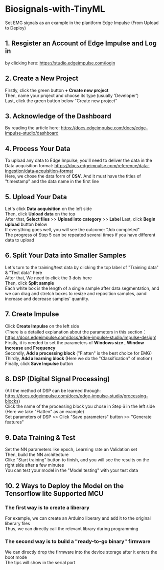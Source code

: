 # Biosignals-with-TinyML
Set EMG signals as an example in the plantform Edge Impulse (From Upload to Deploy)

## 1. Resgister an Account of Edge Impulse and Log in
by clicking here: https://studio.edgeimpulse.com/login

## 2. Create a New Project
Firstly, click the green button **+ Create new project**  
Then, name your project and choose its type (usually 'Developer')  
Last, click the green button below "Create new project"  

## 3. Acknowledge of the Dashboard
By reading the article here: https://docs.edgeimpulse.com/docs/edge-impulse-studio/dashboard

## 4. Process Your Data
To upload any data to Edge Impulse, you'll need to deliver the data in the Data acquisition format: https://docs.edgeimpulse.com/reference/data-ingestion/data-acquisition-format  
Here, we chose the data form of **CSV**. And it must have the titles of "timestamp" and the data name in the first line  

## 5. Upload Your Data
Let's click **Data acquisition** on the left side  
Then, click **Upload data** on the top  
After that, **Select files** >> **Upload into category** >> **Label**
Last, click **Begin upload** button below  
If everything goes well, you will see the outcome: "Job completed"  
The progress of Step 5 can be repeated several times if you have different data to upload

## 6. Split Your Data into Smaller Samples
Let's turn to the training/test data by clicking the top label of "Training data" & "Test data" here  
After that, We need to click the 3 dots here  
Then, click **Split sample**  
Each white box is the length of a single sample after data segmentation, and we can drag and stretch boxes to resize and reposition samples, aand increase and decrease samples' quantity.

## 7. Create Impulse
Click **Create Impulse** on the left side  
(There is a detailed explanation about the parameters in this section：https://docs.edgeimpulse.com/docs/edge-impulse-studio/impulse-design)  
Firstly, it is needed to set the parameters of **Windows size** , **Window increase** and **Frequency**  
Secondly, **Add a processing block** ("Flatten" is the best choice for EMG)  
Thirdly, **Add a learning block** (Here we do the "Classification" of motion)  
Finally, click **Save Impulse** button  

## 8. DSP (Digital Signal Processing)
(All the method of DSP can be learned through: https://docs.edgeimpulse.com/docs/edge-impulse-studio/processing-blocks)  
Click the name of the processing block you chose in Step 6 in the left side (Here we take "Flatten" as an example)  
Set parameters of DSP >> Click "Save parameters" button >> "Generate features"

## 9. Data Training & Test
Set the NN parameters like epoch, Learning rate an Validation set  
Then, build the NN architecture  
Clike "Start training" button to finish, and you will see the results on the right side after a few minutes  
You can test your model in the "Model testing" with your test data

## 10. 2 Ways to Deploy the Model on the **Tensorflow lite** Supported MCU
### The first way is to create a liberary
For example, we can create an Arduino liberary and add it to the original liberary files  
Thus, we can directly call the relevant library during programming  

### The second way is to build a "ready-to-go binary" firmware
We can directly drop the firmware into the device storage after it enters the boot mode  
The tips will show in the serial port
